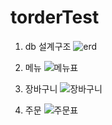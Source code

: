 # torderTest

1. db 설계구조
![erd](https://user-images.githubusercontent.com/64891354/161435629-e81df4de-009b-4d41-8280-95116223dbd0.PNG)

2. 메뉴
![메뉴표](https://user-images.githubusercontent.com/64891354/161435725-717e2b65-8811-4860-9edb-ea201bf6333e.PNG)

3. 장바구니
![장바구니](https://user-images.githubusercontent.com/64891354/161435694-ddc21a87-8ebb-411c-a978-de61cbc68d2f.PNG)

4. 주문
![주문표](https://user-images.githubusercontent.com/64891354/161435710-79899420-4f69-4ceb-baf6-b7317bbe795d.PNG)

